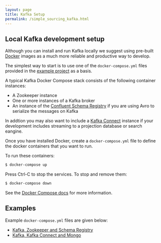 ```yaml
---
layout: page
title: Kafka Setup
permalink: /simple_sourcing_kafka.html
---
```


## Local Kafka development setup

Although you can install and run Kafka locally we suggest using pre-built
[Docker](https://www.docker.com/) images as a much more reliable and productive way to develop.

The simplest way to start is to use one of the `docker-compose.yml` files provided in the [example project](https://github.com/simplesourcing/simplesource-examples/) as a basis.

A typical Kafka Docker Compose stack consists of the following container instances:
* A Zookeeper instance
* One or more instances of a Kafka broker
* An instance of the [Confluent Schema Registry](https://www.confluent.io/confluent-schema-registry/) if you are using Avro to serialize the messages on Kafka

In addtion you may also want to include a [Kafka Connect]() instance if your development includes streaming to a projection database or search eangine. 

Once you have installed Docker, create a `docker-compose.yml` file
to define the docker containers that you want to run. 

To run these containers:

```bash
$ docker-compose up
```

Press Ctrl-C to stop the services. To stop and remove them:

```bash
$ docker-compose down
```

See the [Docker Compose docs](https://docs.docker.com/compose) for more information.

## Examples

Example `docker-compose.yml` files are given below:

* [Kafka, Zookeeper and Schema Registry](https://github.com/simplesourcing/simplesource-examples/blob/master/examples/user/docker-compose.yml)
* [Kafka, Kafka Connect and Mongo](https://github.com/simplesourcing/simplesource-examples/blob/master/examples/auction/docker-compose.yml)

